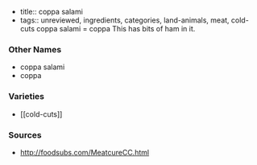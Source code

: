 - title:: coppa salami
- tags:: unreviewed, ingredients, categories, land-animals, meat, cold-cuts
coppa salami = coppa This has bits of ham in it.

### Other Names

* coppa salami
* coppa

### Varieties

* [[cold-cuts]]

### Sources
* http://foodsubs.com/MeatcureCC.html
